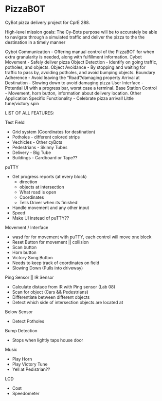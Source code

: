 # PizzaBOT
CyBot pizza delivery project for CprE 288.

High-level mission goals:
The Cy-Bots purpose will be to accurately be able to navigate through a simulated traffic and deliver the pizza to the the destination in a timely manner

Cybot Communication	-  Offering manual control of the PizzaBOT for when extra granularity is needed, along with fulfillment information.
Cybot Movement  -	Safely deliver pizza
Object Detection	-  Identify on going traffic, potholes, and objects.
Object Avoidance	-  By stopping and waiting for traffic to pass by, avoiding potholes, and avoid bumping objects.
Boundary Adherence	-  Avoid leaving the “Road”/damaging property
Arrival at Destination	-  Slowing down to avoid damaging pizza
User Interface	-  Potential UI with a progress bar, worst case a terminal.
Base Station Control	-  Movement, horn button, information about delivery location.
Other Application Specific Functionality -	Celebrate pizza arrival! Little tune/victory spin

LIST OF ALL FEATURES:

  Test Field
  - Grid system (Coordinates for destination)
  - Potholes - different colored strips
  - Vechicles - Other cyBots
  - Pedestrians - Skinny Tubes
  - Delivery - Big Tube
  - Buildings - Cardboard or Tape??

  puTTY
  - Get progress reports (at every block)
      * direction
      * objects at intersection
      * What road is open
      * Coordinates
      * Tells Driver when its finished
  - Handle movement and any other input
  - Speed
  - Make UI instead of puTTY??

  Movement / Interface
  - wasd for for movement with puTTY, each control will move one block
  - Reset Button for movement || collision
  - Scan button
  - Horn button
  - Victory Song Button
  - Needs to keep track of coordinates on field
  - Slowing Down (Pulls into driveway)

  Ping Sensor || IR Sensor
  - Calculate distace from IR with Ping sensor (Lab 08)
  - Scan for object (Cars && Pedestrians)
  - Differentiate between different objects
  - Detect which side of intersection objects are located at

  Below Sensor 
  - Detect Potholes
  
  Bump Detection
  - Stops when lightly taps house door

  Music
  - Play Horn
  - Play Victory Tune
  - Yell at Pedistrian??

  LCD
  - Cost
  - Speedometer
  
